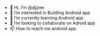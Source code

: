 - 👋 Hi, I’m @djjzee
- 👀 I’m interested in Building Android app
- 🌱 I’m currently learning Android app
- 💞️ I’m looking to collaborate on Adroid app
- 📫 How to reach me android app

<!---
djjzee/djjzee is a ✨ special ✨ repository because its `README.md` (this file) appears on your GitHub profile.
You can click the Preview link to take a look at your changes.
--->
